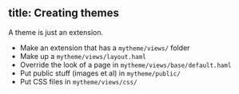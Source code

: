 title: Creating themes
--
A theme is just an extension.

- Make an extension that has a `mytheme/views/` folder
- Make up a `mytheme/views/layout.haml`
- Override the look of a page in `mytheme/views/base/default.haml`
- Put public stuff (images et al) in `mytheme/public/`
- Put CSS files in `mytheme/views/css/`


